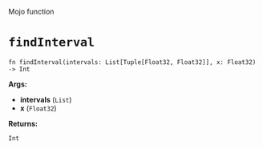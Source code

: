 Mojo function

# `findInterval`

```mojo
fn findInterval(intervals: List[Tuple[Float32, Float32]], x: Float32) -> Int
```

**Args:**

- **intervals** (`List`)
- **x** (`Float32`)

**Returns:**

`Int`


